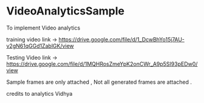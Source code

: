 # VideoAnalyticsSample
To implement Video analytics 


training video link -> https://drive.google.com/file/d/1_DcwBhYo15j7AU-v2gN61qGGd1ZablGK/view

Testing Video link -> https://drive.google.com/file/d/1MQHRosZmeYpK2onCWr_A9p5SI93pEDw0/view


Sample frames are only attached , Not all generated frames are attached .

credits to analytics Vidhya
